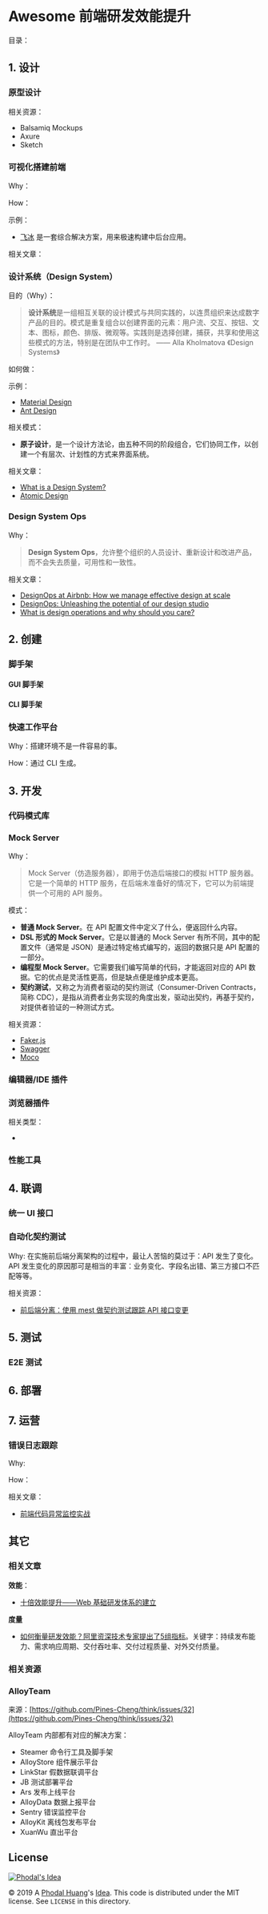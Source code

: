 # Awesome 前端研发效能提升

目录：


 
## 1. 设计


### 原型设计

相关资源：

 - Balsamiq Mockups
 - Axure
 - Sketch

### 可视化搭建前端

Why：

> 

How：

示例：

 - [飞冰](https://github.com/alibaba/ice) 是一套综合解决方案，用来极速构建中后台应用。

相关文章：

### 设计系统（Design System）

目的（Why）：

> **设计系统**是一组相互关联的设计模式与共同实践的，以连贯组织来达成数字产品的目的。模式是重复组合以创建界面的元素：用户流、交互、按钮、文本、图标，颜色、排版、微观等。实践则是选择创建，捕获，共享和使用这些模式的方法，特别是在团队中工作时。 —— Alla Kholmatova 《Design Systems》

如何做：

示例：

 - [Material Design](https://material.io/design/)
 - [Ant Design](https://ant.design/)

相关模式：

 - **原子设计**，是一个设计方法论，由五种不同的阶段组合，它们协同工作，以创建一个有层次、计划性的方式来界面系统。

相关文章：

 - [What is a Design System?](https://medium.muz.li/what-is-a-design-system-1e43d19e7696)
 - [Atomic Design](http://atomicdesign.bradfrost.com/table-of-contents/)

### Design System Ops

Why：

> **Design System Ops**，允许整个组织的人员设计、重新设计和改进产品，而不会失去质量，可用性和一致性。

相关文章：

 - [DesignOps at Airbnb: How we manage effective design at scale](https://airbnb.design/designops-airbnb/)
 - [DesignOps: Unleashing the potential of our design studio](https://www.atlassian.com/blog/inside-atlassian/designops-atlassian-design-studio)
 - [What is design operations and why should you care?](https://medium.com/designer-hangout/what-is-design-operations-and-why-should-you-care-b72f02b47761)

## 2. 创建

### 脚手架

#### GUI 脚手架  

#### CLI 脚手架

### 快速工作平台

Why：搭建环境不是一件容易的事。

>

How：通过 CLI 生成。

## 3. 开发 

### 代码模式库

### Mock Server

Why：

> Mock Server（仿造服务器），即用于仿造后端接口的模拟 HTTP 服务器。它是一个简单的 HTTP 服务，在后端未准备好的情况下，它可以为前端提供一个可用的 API 服务。

模式：

 - **普通 Mock Server**。在 API 配置文件中定义了什么，便返回什么内容。
 - **DSL 形式的 Mock Server**。它是以普通的 Mock Server 有所不同，其中的配置文件（通常是 JSON）是通过特定格式编写的，返回的数据只是 API 配置的一部分。
 - **编程型 Mock Server**。它需要我们编写简单的代码，才能返回对应的 API 数据。它的优点是灵活性更高，但是缺点便是维护成本更高。
 - **契约测试**，又称之为消费者驱动的契约测试（Consumer-Driven Contracts，简称 CDC），是指从消费者业务实现的角度出发，驱动出契约，再基于契约，对提供者验证的一种测试方式。

相关资源：

 - [Faker.js](https://github.com/marak/Faker.js/)
 - [Swagger](https://github.com/swagger-api/swagger-ui)
 - [Moco](https://github.com/dreamhead/moco)

### 编辑器/IDE 插件


### 浏览器插件

相关类型：

 - 

### 性能工具

## 4. 联调

### 统一 UI 接口

### 自动化契约测试

Why: 在实施前后端分离架构的过程中，最让人苦恼的莫过于：API 发生了变化。API 发生变化的原因那可是相当的丰富：业务变化、字段名出错、第三方接口不匹配等等。

> 

相关资源：

 - [前后端分离：使用 mest 做契约测试跟踪 API 接口变更](https://www.phodal.com/blog/frontend-contract-test-use-mest-way/)

## 5. 测试

### E2E 测试

## 6. 部署



## 7. 运营


### 错误日志跟踪

Why:

> 

How：

相关文章：

 - [前端代码异常监控实战](https://github.com/happylindz/blog/issues/5)

## 其它 

### 相关文章

**效能**：

 - [十倍效能提升——Web 基础研发体系的建立](http://www.cnblogs.com/sskyy/p/8613393.html)

**度量**

 - [如何衡量研发效能？阿里资深技术专家提出了5组指标](https://yq.aliyun.com/articles/690725)。关键字：持续发布能力、需求响应周期、交付吞吐率、交付过程质量、对外交付质量。

### 相关资源

### AlloyTeam

来源：[https://github.com/Pines-Cheng/think/issues/32](https://github.com/Pines-Cheng/think/issues/32)

AlloyTeam 内部都有对应的解决方案：

 - Steamer 命令行工具及脚手架
 - AlloyStore 组件展示平台
 - LinkStar 假数据联调平台
 - JB 测试部署平台
 - Ars 发布上线平台
 - AlloyData 数据上报平台
 - Sentry 错误监控平台
 - AlloyKit 离线包发布平台
 - XuanWu 直出平台

License
---

[![Phodal's Idea](http://brand.phodal.com/shields/idea-small.svg)](http://ideas.phodal.com/)

© 2019 A [Phodal Huang](https://www.phodal.com)'s [Idea](http://github.com/phodal/ideas).  This code is distributed under the MIT license. See `LICENSE` in this directory.
